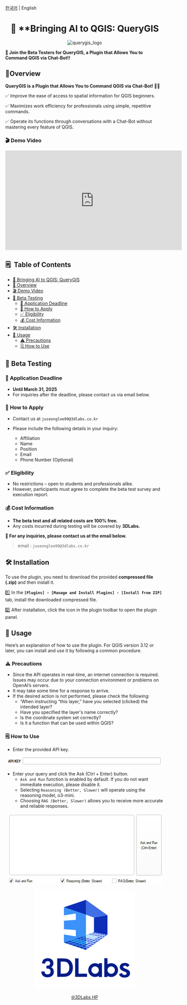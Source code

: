 
[한국어](README.md) | English


<h1 align="center">
 👋 **Bringing AI to QGIS: <b>QueryGIS</b>
</h1>


<div align="center">
    <img src="./asset/querygis_logo.png" alt="querygis_logo">
</div>


<aside>

**📢 Join the Beta Testers for QueryGIS, a Plugin that Allows You to Command QGIS via Chat-Bot‼️**




</aside>

## 💁Overview

**QueryGIS is a Plugin that Allows You to Command QGIS via Chat-Bot! 🤖**🙌

✅ Improve the ease of access to spatial information for QGIS beginners.

✅ Maximizes work efficiency for professionals using simple, repetitive commands.

✅ Operate its functions through conversations with a Chat-Bot without mastering every feature of QGIS.

### **🎬 Demo Video**

<iframe width="560" height="315" src="https://www.youtube.com/embed/x31T7725Njs" title="YouTube video player" frameborder="0" allow="accelerometer; autoplay; clipboard-write; encrypted-media; gyroscope; picture-in-picture" allowfullscreen></iframe>



## 🗒️  **Table of Contents**

- [👋 Bringing AI to QGIS: QueryGIS](#-bringing-ai-to-qgis-querygis)
- [💁 Overview](#-overview)
- [🎬 Demo Video](#-demo-video)
- [📢 Beta Testing](#-beta-testing)
  - [📅 Application Deadline](#-application-deadline)
  - [📩 How to Apply](#-how-to-apply)
  - [✅ Eligibility](#-eligibility)
  - [💰 Cost Information](#-cost-information)
- [🛠️ Installation](#-installation)
- [🚀 Usage](#-usage)
  - [⚠️ Precautions](#-precautions)
  - [🗒️ How to Use](#-how-to-use)



## 📢 Beta Testing


### 📅 **Application Deadline**

- **Until March 31, 2025**
- For inquiries after the deadline, please contact us via email below.

### 📩 **How to Apply**

- Contact us at `juseonglee99@3dlabs.co.kr`
- Please include the following details in your inquiry:
    
    - Affiliation
    - Name
    - Position
    - Email 
    - Phone Number (Optional)


### ✅ **Eligibility**

- No restrictions – open to students and professionals alike.
- However, participants must agree to complete the beta test survey and execution report.

### 💰 **Cost Information**

- **The beta test and all related costs are 100% free.**
- Any costs incurred during testing will be covered by **3DLabs.**

**📢 For any inquiries, please contact us at the email below.**

> email : `juseonglee99@3dlabs.co.kr`
> 


## 🛠️ Installation


To use the plugin, you need to download the provided **compressed file (.zip)** and then install it.

1️⃣ In the **`[Plugins] - [Manage and Install Plugins] - [Install from ZIP]`** tab, install the downloaded compressed file.

2️⃣ After installation, click the icon in the plugin toolbar to open the plugin panel.


## 🚀 Usage


Here’s an explanation of how to use the plugin. For QGIS version 3.12 or later, you can install and use it by following a common procedure.

### ⚠️ Precautions

- Since the API operates in real-time, an internet connection is required. Issues may occur due to your connection environment or problems on OpenAI’s servers.
- It may take some time for a response to arrive.
- If the desired action is not performed, please check the following:
    - ‘When instructing “this layer,” have you selected (clicked) the intended layer?
    - Have you specified the layer's name correctly?
    - Is the coordinate system set correctly?
    - Is it a function that can be used within QGIS?

### 🗒️ How to Use

- Enter the provided API key.

<p align="center">
    <img src="./assets/UI_1.png" alt="UI_1">
</p>

- Enter your query and click the Ask (Ctrl + Enter) button.
    - `Ask and Run` function is enabled by default. If you do not want immediate execution, please disable it.
    - Selecting `Reasoning (Better, Slower)` will operate using the reasoning model, o3-mini.
    - Choosing `RAG (Better, Slower)` allows you to receive more accurate and reliable responses.


<p align="center">
    <img src="./assets/UI_2.png" alt="UI_2">
</p>

<p align="center">
    <img src="./assets/3dlabs_logo.png" alt="3dlabs_logo">
</p>

<p align="center">
    <a href="https://www.3dlabs.co.kr/kor/main/main.html">🌐3DLabs HP</a>
</p>
